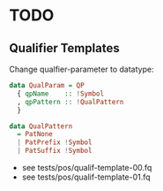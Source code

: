 # TODO

## Qualifier Templates

Change qualfier-parameter to datatype: 

```haskell
data QualParam = QP 
  { qpName    :: !Symbol
  , qpPattern :: !QualPattern 
  } 

data QualPattern 
  = PatNone 
  | PatPrefix !Symbol 
  | PatSuffix !Symbol 
```


* see tests/pos/qualif-template-00.fq
* see tests/pos/qualif-template-01.fq
 
